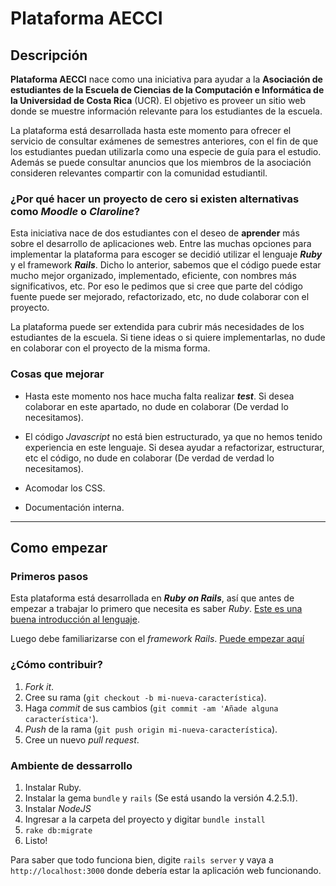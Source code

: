 # Plataforma AECCI

## Descripción
**Plataforma AECCI** nace como una iniciativa para ayudar a la **Asociación de estudiantes de la Escuela de Ciencias de la Computación e Informática de la Universidad de Costa Rica** (UCR). El objetivo es proveer un sitio web donde se muestre información relevante para los estudiantes de la escuela.

La plataforma está desarrollada hasta este momento para ofrecer el servicio de consultar exámenes de semestres anteriores, con el fin de que los estudiantes puedan utilizarla como una especie de guía para el estudio. Además se puede consultar anuncios que los miembros de la asociación consideren relevantes compartir con la comunidad estudiantil.


### ¿Por qué hacer un proyecto de cero si existen alternativas como *Moodle* o *Claroline*?
Esta iniciativa nace de dos estudiantes con el deseo de **aprender** más sobre el desarrollo de aplicaciones web. Entre las muchas opciones para implementar la plataforma para escoger se decidió utilizar el lenguaje ***Ruby*** y el framework ***Rails***. Dicho lo anterior, sabemos que el código puede estar mucho mejor organizado, implementado, eficiente, con nombres más significativos, etc. Por eso le pedimos que si cree que parte del código fuente puede ser mejorado, refactorizado, etc, no dude colaborar con el proyecto.

La plataforma puede ser extendida para cubrir más necesidades de los estudiantes de la escuela. Si tiene ideas o si quiere implementarlas, no dude en colaborar con el proyecto de la misma forma.

### Cosas que mejorar
* Hasta este momento nos hace mucha falta realizar ***test***. Si desea colaborar en este apartado, no dude en colaborar (De verdad lo necesitamos).

* El código *Javascript* no está bien estructurado, ya que no hemos tenido experiencia en este lenguaje. Si desea ayudar a refactorizar, estructurar, etc el código, no dude en colaborar (De verdad de verdad lo necesitamos).
* Acomodar los CSS.
* Documentación interna.

- - -

## Como empezar

### Primeros pasos
Esta plataforma está desarrollada en ***Ruby on Rails***, así que antes de empezar a trabajar lo primero que necesita es saber *Ruby*. [Este es una buena introducción al lenguaje](http://rubykoans.com/).

Luego debe familiarizarse con el *framework Rails*. [Puede empezar aquí](https://www.railstutorial.org/book)

### ¿Cómo contribuir?
1. *Fork it*.
1. Cree su rama (`git checkout -b mi-nueva-característica`).
1. Haga *commit* de sus cambios (`git commit -am 'Añade alguna característica'`).
1. *Push* de la rama (`git push origin mi-nueva-característica`).
1. Cree un nuevo *pull request*.

### Ambiente de dessarrollo
1. Instalar Ruby.
1. Instalar la gema `bundle` y `rails` (Se está usando la versión 4.2.5.1).
1. Instalar *NodeJS*
1. Ingresar a la carpeta del proyecto y digitar `bundle install`
1. `rake db:migrate`
1. Listo!

Para saber que todo funciona bien, digite `rails server` y vaya a `http://localhost:3000` donde debería estar la aplicación web funcionando.
